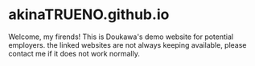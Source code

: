 # akinaTRUENO.github.io
Welcome, my firends! This is Doukawa's demo website for potential employers. the linked websites are not always keeping available, please contact me if it does not work normally.

